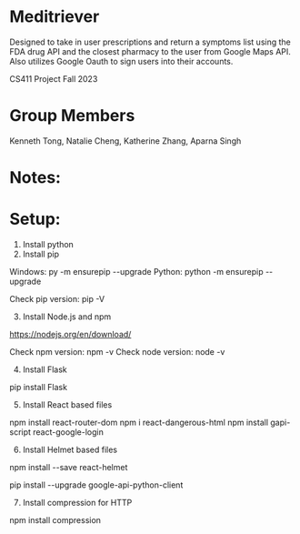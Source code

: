 # Meditriever
Designed to take in user prescriptions and return a symptoms list using the FDA drug API and the closest pharmacy to the user from Google Maps API. Also utilizes Google Oauth to sign users into their accounts.

CS411 Project Fall 2023

# Group Members
Kenneth Tong, Natalie Cheng, Katherine Zhang, Aparna Singh

# Notes:


# Setup:
1. Install python
2. Install pip

Windows: py -m ensurepip --upgrade
Python: python -m ensurepip --upgrade

Check pip version: pip -V

3. Install Node.js and npm

https://nodejs.org/en/download/

Check npm version: npm -v
Check node version: node -v

4. Install Flask

pip install Flask

5.  Install React based files

npm install react-router-dom
npm i react-dangerous-html 
npm install gapi-script react-google-login

6. Install Helmet based files

npm install --save react-helmet

pip install --upgrade google-api-python-client

7. Install compression for HTTP

npm install compression

